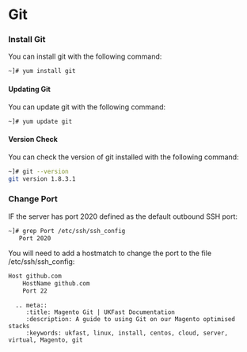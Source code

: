 # Git

### Install Git
You can install git with the following command:

```bash
~]# yum install git
```

#### Updating Git
You can update git with the following command:

```bash
~]# yum update git
```

#### Version Check
You can check the version of git installed with the following command:

```bash
~]# git --version
git version 1.8.3.1
```
### Change Port
IF the server has port 2020 defined as the default outbound SSH port:

```bash
~]# grep Port /etc/ssh/ssh_config
   Port 2020
```

You will need to add a hostmatch to change the port to the file /etc/ssh/ssh_config:

```bash
Host github.com
    HostName github.com
    Port 22
```


```eval_rst
  .. meta::
     :title: Magento Git | UKFast Documentation
     :description: A guide to using Git on our Magento optimised stacks
     :keywords: ukfast, linux, install, centos, cloud, server, virtual, Magento, git

